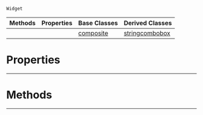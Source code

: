  `Widget`

|Methods|Properties|Base Classes|Derived Classes|
|---|---|---|---|
| | |[composite](composite.md)|[stringcombobox](stringcombobox.md)|


 #  Properties


---  
 #  Methods


---  
 

 